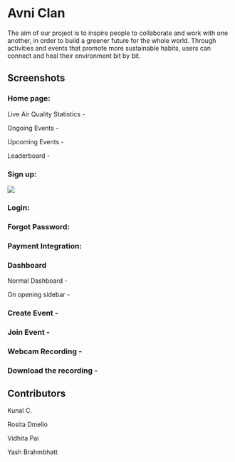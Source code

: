 # Avni Clan
The aim of our project is to inspire people to collaborate and work with one another, in order to build a greener future for the whole world. Through activities and events that promote more sustainable habits, users can connect and heal their environment bit by bit.

## Screenshots

### Home page:
Live Air Quality Statistics -


Ongoing Events -


Upcoming Events -


Leaderboard -


### Sign up:
<img src="https://github.com/vidhitapai/avni-clan/blob/main/images/signup.png">

### Login:


### Forgot Password:


### Payment Integration:


### Dashboard
Normal Dashboard -


On opening sidebar -


### Create Event -


### Join Event -


### Webcam Recording -


### Download the recording -


## Contributors
Kunal C.

Rosita Dmello

Vidhita Pai

Yash Brahmbhatt
